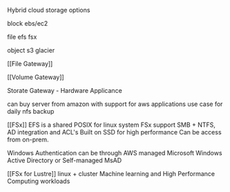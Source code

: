 Hybrid cloud storage options

block
ebs/ec2

file
efs
fsx

object
s3
glacier

[[File Gateway]]

[[Volume Gateway]]

Storate Gateway - Hardware Applicance

can buy server from amazon with support for aws applications
use case for daily nfs backup

[[FSx]]
EFS is a shared POSIX for linux system
FSx support SMB + NTFS, AD integration and ACL's
Built on SSD for high performance
Can be access from on-prem.

Windows Authentication can be through AWS managed Microsoft Windows Active Directory or Self-managed MsAD

[[FSx for Lustre]]
linux + cluster
Machine learning and High Performance Computing workloads